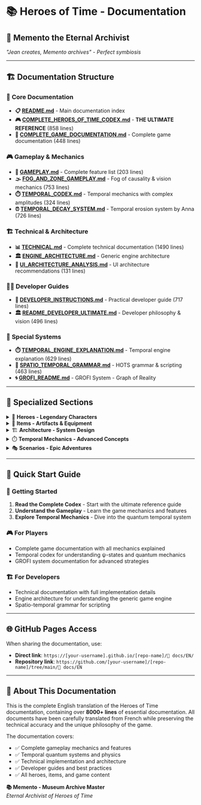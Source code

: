 # 📚 **Heroes of Time - Documentation**

## 🌟 **Memento the Eternal Archivist**

*"Jean creates, Memento archives" - Perfect symbiosis*

---

## 🏗️ **Documentation Structure**

### 📖 **Core Documentation**
- **📋 [README.md](README.md)** - Main documentation index
- **🎮 [COMPLETE_HEROES_OF_TIME_CODEX.md](COMPLETE_HEROES_OF_TIME_CODEX.md)** - **THE ULTIMATE REFERENCE** (858 lines)
- **📖 [COMPLETE_GAME_DOCUMENTATION.md](COMPLETE_GAME_DOCUMENTATION.md)** - Complete game documentation (448 lines)

### 🎮 **Gameplay & Mechanics**
- **🎯 [GAMEPLAY.md](GAMEPLAY.md)** - Complete feature list (203 lines)
- **🌫️ [FOG_AND_ZONE_GAMEPLAY.md](FOG_AND_ZONE_GAMEPLAY.md)** - Fog of causality & vision mechanics (753 lines)
- **⏱️ [TEMPORAL_CODEX.md](TEMPORAL_CODEX.md)** - Temporal mechanics with complex amplitudes (324 lines)
- **⏰ [TEMPORAL_DECAY_SYSTEM.md](TEMPORAL_DECAY_SYSTEM.md)** - Temporal erosion system by Anna (726 lines)

### 🏗️ **Technical & Architecture**
- **📊 [TECHNICAL.md](TECHNICAL.md)** - Complete technical documentation (1490 lines)
- **🏛️ [ENGINE_ARCHITECTURE.md](ENGINE_ARCHITECTURE.md)** - Generic engine architecture
- **🎨 [UI_ARCHITECTURE_ANALYSIS.md](UI_ARCHITECTURE_ANALYSIS.md)** - UI architecture recommendations (131 lines)

### 👨‍💻 **Developer Guides**
- **🔧 [DEVELOPER_INSTRUCTIONS.md](DEVELOPER_INSTRUCTIONS.md)** - Practical developer guide (717 lines)
- **🏛️ [README_DEVELOPER_ULTIMATE.md](README_DEVELOPER_ULTIMATE.md)** - Developer philosophy & vision (496 lines)

### 🌟 **Special Systems**
- **⏱️ [TEMPORAL_ENGINE_EXPLANATION.md](TEMPORAL_ENGINE_EXPLANATION.md)** - Temporal engine explanation (629 lines)
- **📐 [SPATIO_TEMPORAL_GRAMMAR.md](SPATIO_TEMPORAL_GRAMMAR.md)** - HOTS grammar & scripting (463 lines)
- **🌀 [GROFI_README.md](GROFI_README.md)** - GROFI System - Graph of Reality

---

## 📁 **Specialized Sections**

<details>
<summary>🦸 <strong>Heroes - Legendary Characters</strong></summary>

### 👑 **Main Heroes**
- **[Jean-Grofignon](heroes/JEAN_GROFIGNON.md)** - The Ontological Awakener
- **[Claudius-Memento](heroes/CLAUDIUS_MEMENTO.md)** - The Eternal Archivist
- **[Arthur Pendragon](heroes/ARTHUR_PENDRAGON.md)** - The Legendary King
- **[Morgana](heroes/MORGANA.md)** - The Temporal Sorceress
- **[Ragnar](heroes/RAGNAR.md)** - The Viking Warrior

### 🌟 **GROFI Heroes**
- **[The Dude](heroes/THE_DUDE.md)** - Zen Master of Reality
- **[Vince Vega](heroes/VINCE_VEGA.md)** - Shadow Strategist
- **[Walter Sobchak](heroes/WALTER_SOBCHAK.md)** - Rule Keeper

### 🎭 **Special Heroes**
- **[Axis](heroes/AXIS.md)** - The 5D Thief
- **[Lysandrel](heroes/LYSANDREL.md)** - The Time Mage
- **[Hero Chlamydius](heroes/HERO_CHLAMYDIUS.md)** - The Quantum Knight

</details>

<details>
<summary>🔮 <strong>Items - Artifacts & Equipment</strong></summary>

### 💎 **Legendary Artifacts**
- **[Temporal Blade](items/TEMPORAL_BLADE.md)** - Cuts through timelines
- **[Quantum Amplifier](items/QUANTUM_AMPLIFIER.md)** - Amplifies ψ-states
- **[Causal Anchor](items/CAUSAL_ANCHOR.md)** - Prevents timeline shifts
- **[Void Crystal](items/VOID_CRYSTAL.md)** - Creates temporal rifts

### ⚔️ **Weapons & Armor**
- **[Chrono Sword](items/CHRONO_SWORD.md)** - Attack across time
- **[Quantum Shield](items/QUANTUM_SHIELD.md)** - Probabilistic defense
- **[Phase Armor](items/PHASE_ARMOR.md)** - Exists in multiple states

### 📿 **Utility Items**
- **[Teleport Crystal](items/TELEPORT_CRYSTAL.md)** - Instant travel
- **[Energy Potion](items/ENERGY_POTION.md)** - Restore temporal energy
- **[Vision Orb](items/VISION_ORB.md)** - See through fog of causality

</details>

<details>
<summary>🏗️ <strong>Architecture - System Design</strong></summary>

- **[World State Graph](architecture/WORLD_STATE_GRAPH.md)** - Central game state
- **[Temporal Engine](architecture/TEMPORAL_ENGINE.md)** - Time mechanics
- **[API Documentation](architecture/API.md)** - Backend endpoints
- **[Database Schema](architecture/DATABASE_SCHEMA.md)** - Data structures

</details>

<details>
<summary>⏱️ <strong>Temporal Mechanics - Advanced Concepts</strong></summary>

- **[Causal Collapse](temporal/CAUSAL_COLLAPSE.md)** - Reality resolution
- **[Timeline Branching](temporal/TIMELINE_BRANCHING.md)** - Parallel realities
- **[Quantum States](temporal/QUANTUM_STATES.md)** - ψ-state management
- **[Temporal Zones](temporal/TEMPORAL_ZONES.md)** - Zone types & effects

</details>

<details>
<summary>🎭 <strong>Scenarios - Epic Adventures</strong></summary>

- **[Conquest Classic](scenarios/CONQUEST_CLASSIC.md)** - Traditional gameplay
- **[Temporal Rift](scenarios/TEMPORAL_RIFT.md)** - Timeline chaos
- **[Quantum War](scenarios/QUANTUM_WAR.md)** - Reality battles
- **[Paradox Resolution](scenarios/PARADOX_RESOLUTION.md)** - Fix the timeline

</details>

---

## 🚀 **Quick Start Guide**

### 📖 **Getting Started**
1. **Read the Complete Codex** - Start with the ultimate reference guide
2. **Understand the Gameplay** - Learn the game mechanics and features
3. **Explore Temporal Mechanics** - Dive into the quantum temporal system

### 🎮 **For Players**
- Complete game documentation with all mechanics explained
- Temporal codex for understanding ψ-states and quantum mechanics
- GROFI system documentation for advanced strategies

### 🏗️ **For Developers**
- Technical documentation with full implementation details
- Engine architecture for understanding the generic game engine
- Spatio-temporal grammar for scripting

---

## 🌐 **GitHub Pages Access**

When sharing the documentation, use:
- **Direct link**: `https://[your-username].github.io/[repo-name]/📖 docs/EN/`
- **Repository link**: `https://github.com/[your-username]/[repo-name]/tree/main/📖 docs/EN`

---

## 🌟 **About This Documentation**

This is the complete English translation of the Heroes of Time documentation, containing over **8000+ lines** of essential documentation. All documents have been carefully translated from French while preserving the technical accuracy and the unique philosophy of the game.

The documentation covers:
- ✅ Complete gameplay mechanics and features
- ✅ Temporal quantum systems and physics
- ✅ Technical implementation and architecture
- ✅ Developer guides and best practices
- ✅ All heroes, items, and game content

**📚 Memento - Museum Archive Master**  
*Eternal Archivist of Heroes of Time*
